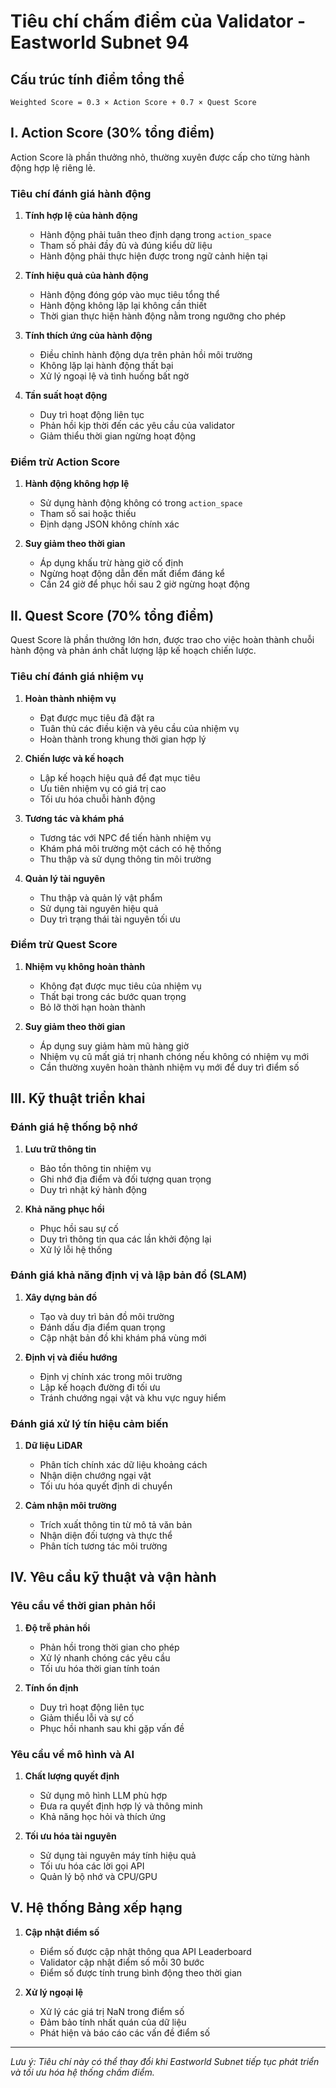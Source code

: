 # Tiêu chí chấm điểm của Validator - Eastworld Subnet 94

## Cấu trúc tính điểm tổng thể

```
Weighted Score = 0.3 × Action Score + 0.7 × Quest Score
```

## I. Action Score (30% tổng điểm)

Action Score là phần thưởng nhỏ, thường xuyên được cấp cho từng hành động hợp lệ riêng lẻ.

### Tiêu chí đánh giá hành động

1. **Tính hợp lệ của hành động**
   - Hành động phải tuân theo định dạng trong `action_space`
   - Tham số phải đầy đủ và đúng kiểu dữ liệu
   - Hành động phải thực hiện được trong ngữ cảnh hiện tại

2. **Tính hiệu quả của hành động**
   - Hành động đóng góp vào mục tiêu tổng thể
   - Hành động không lặp lại không cần thiết
   - Thời gian thực hiện hành động nằm trong ngưỡng cho phép

3. **Tính thích ứng của hành động**
   - Điều chỉnh hành động dựa trên phản hồi môi trường
   - Không lặp lại hành động thất bại
   - Xử lý ngoại lệ và tình huống bất ngờ

4. **Tần suất hoạt động**
   - Duy trì hoạt động liên tục
   - Phản hồi kịp thời đến các yêu cầu của validator
   - Giảm thiểu thời gian ngừng hoạt động

### Điểm trừ Action Score

1. **Hành động không hợp lệ**
   - Sử dụng hành động không có trong `action_space`
   - Tham số sai hoặc thiếu
   - Định dạng JSON không chính xác

2. **Suy giảm theo thời gian**
   - Áp dụng khấu trừ hàng giờ cố định
   - Ngừng hoạt động dẫn đến mất điểm đáng kể
   - Cần 24 giờ để phục hồi sau 2 giờ ngừng hoạt động

## II. Quest Score (70% tổng điểm)

Quest Score là phần thưởng lớn hơn, được trao cho việc hoàn thành chuỗi hành động và phản ánh chất lượng lập kế hoạch chiến lược.

### Tiêu chí đánh giá nhiệm vụ

1. **Hoàn thành nhiệm vụ**
   - Đạt được mục tiêu đã đặt ra
   - Tuân thủ các điều kiện và yêu cầu của nhiệm vụ
   - Hoàn thành trong khung thời gian hợp lý

2. **Chiến lược và kế hoạch**
   - Lập kế hoạch hiệu quả để đạt mục tiêu
   - Ưu tiên nhiệm vụ có giá trị cao
   - Tối ưu hóa chuỗi hành động

3. **Tương tác và khám phá**
   - Tương tác với NPC để tiến hành nhiệm vụ
   - Khám phá môi trường một cách có hệ thống
   - Thu thập và sử dụng thông tin môi trường

4. **Quản lý tài nguyên**
   - Thu thập và quản lý vật phẩm
   - Sử dụng tài nguyên hiệu quả
   - Duy trì trạng thái tài nguyên tối ưu

### Điểm trừ Quest Score

1. **Nhiệm vụ không hoàn thành**
   - Không đạt được mục tiêu của nhiệm vụ
   - Thất bại trong các bước quan trọng
   - Bỏ lỡ thời hạn hoàn thành

2. **Suy giảm theo thời gian**
   - Áp dụng suy giảm hàm mũ hàng giờ
   - Nhiệm vụ cũ mất giá trị nhanh chóng nếu không có nhiệm vụ mới
   - Cần thường xuyên hoàn thành nhiệm vụ mới để duy trì điểm số

## III. Kỹ thuật triển khai

### Đánh giá hệ thống bộ nhớ

1. **Lưu trữ thông tin**
   - Bảo tồn thông tin nhiệm vụ
   - Ghi nhớ địa điểm và đối tượng quan trọng
   - Duy trì nhật ký hành động

2. **Khả năng phục hồi**
   - Phục hồi sau sự cố
   - Duy trì thông tin qua các lần khởi động lại
   - Xử lý lỗi hệ thống

### Đánh giá khả năng định vị và lập bản đồ (SLAM)

1. **Xây dựng bản đồ**
   - Tạo và duy trì bản đồ môi trường
   - Đánh dấu địa điểm quan trọng
   - Cập nhật bản đồ khi khám phá vùng mới

2. **Định vị và điều hướng**
   - Định vị chính xác trong môi trường
   - Lập kế hoạch đường đi tối ưu
   - Tránh chướng ngại vật và khu vực nguy hiểm

### Đánh giá xử lý tín hiệu cảm biến

1. **Dữ liệu LiDAR**
   - Phân tích chính xác dữ liệu khoảng cách
   - Nhận diện chướng ngại vật
   - Tối ưu hóa quyết định di chuyển

2. **Cảm nhận môi trường**
   - Trích xuất thông tin từ mô tả văn bản
   - Nhận diện đối tượng và thực thể
   - Phân tích tương tác môi trường

## IV. Yêu cầu kỹ thuật và vận hành

### Yêu cầu về thời gian phản hồi

1. **Độ trễ phản hồi**
   - Phản hồi trong thời gian cho phép
   - Xử lý nhanh chóng các yêu cầu
   - Tối ưu hóa thời gian tính toán

2. **Tính ổn định**
   - Duy trì hoạt động liên tục
   - Giảm thiểu lỗi và sự cố
   - Phục hồi nhanh sau khi gặp vấn đề

### Yêu cầu về mô hình và AI

1. **Chất lượng quyết định**
   - Sử dụng mô hình LLM phù hợp
   - Đưa ra quyết định hợp lý và thông minh
   - Khả năng học hỏi và thích ứng

2. **Tối ưu hóa tài nguyên**
   - Sử dụng tài nguyên máy tính hiệu quả
   - Tối ưu hóa các lời gọi API
   - Quản lý bộ nhớ và CPU/GPU

## V. Hệ thống Bảng xếp hạng

1. **Cập nhật điểm số**
   - Điểm số được cập nhật thông qua API Leaderboard
   - Validator cập nhật điểm số mỗi 30 bước
   - Điểm số được tính trung bình động theo thời gian

2. **Xử lý ngoại lệ**
   - Xử lý các giá trị NaN trong điểm số
   - Đảm bảo tính nhất quán của dữ liệu
   - Phát hiện và báo cáo các vấn đề điểm số

---

*Lưu ý: Tiêu chí này có thể thay đổi khi Eastworld Subnet tiếp tục phát triển và tối ưu hóa hệ thống chấm điểm.* 